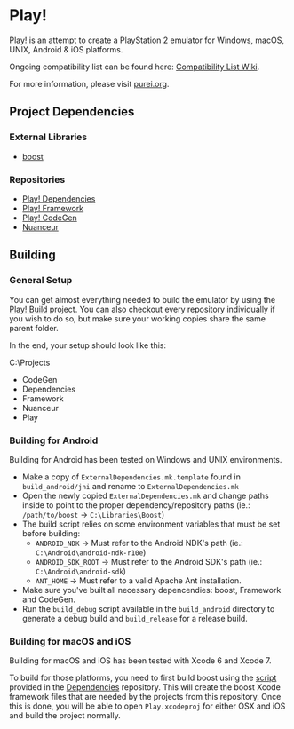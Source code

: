 # Play!

Play! is an attempt to create a PlayStation 2 emulator for Windows, macOS, UNIX, Android & iOS platforms.

Ongoing compatibility list can be found here: [Compatibility List Wiki](https://github.com/jpd002/Play-/wiki/Compatible-games).

For more information, please visit [purei.org](http://purei.org).

## Project Dependencies ##

### External Libraries ###
- [boost](http://boost.org)

### Repositories ###
- [Play! Dependencies](https://github.com/jpd002/Play-Dependencies)
- [Play! Framework](https://github.com/jpd002/Play--Framework) 
- [Play! CodeGen](https://github.com/jpd002/Play--CodeGen)
- [Nuanceur](https://github.com/jpd002/Nuanceur)

## Building ##

### General Setup ###

You can get almost everything needed to build the emulator by using the [Play! Build](https://github.com/jpd002/Play-Build) project. You can also checkout every repository individually if you wish to do so, but make sure your working copies share the same parent folder.

In the end, your setup should look like this:

C:\Projects
- CodeGen
- Dependencies
- Framework
- Nuanceur
- Play

### Building for Android ###

Building for Android has been tested on Windows and UNIX environments.

- Make a copy of `ExternalDependencies.mk.template` found in `build_android/jni` and rename to `ExternalDependencies.mk`
- Open the newly copied `ExternalDependencies.mk` and change paths inside to point to the proper dependency/repository paths (ie.: `/path/to/boost` -> `C:\Libraries\Boost`)
- The build script relies on some environment variables that must be set before building:
	- `ANDROID_NDK` -> Must refer to the Android NDK's path (ie.: `C:\Android\android-ndk-r10e`)
	- `ANDROID_SDK_ROOT` -> Must refer to the Android SDK's path (ie.: `C:\Android\android-sdk`)
	- `ANT_HOME` -> Must refer to a valid Apache Ant installation.
- Make sure you've built all necessary depencendies: boost, Framework and CodeGen.
- Run the `build_debug` script available in the `build_android` directory to generate a debug build and `build_release` for a release build.

### Building for macOS and iOS ###

Building for macOS and iOS has been tested with Xcode 6 and Xcode 7. 

To build for those platforms, you need to first build boost using the [script](https://github.com/jpd002/Play-Dependencies/blob/master/BoostMac/boost.sh) provided in the [Dependencies](https://github.com/jpd002/Play-Dependencies) repository. This will create the boost Xcode framework files that are needed by the projects from this repository. Once this is done, you will be able to open `Play.xcodeproj` for either OSX and iOS and build the project normally.
